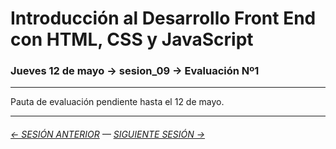 # Introducción al Desarrollo Front End con HTML, CSS y JavaScript

### Jueves 12 de mayo → sesion_09 → Evaluación Nº1

- - - - - - - 

Pauta de evaluación pendiente hasta el 12 de mayo.

- - - - - - - 

###### [← SESIÓN ANTERIOR](https://github.com/profesorfaco/front-end/tree/main/sesion_08) — [SIGUIENTE SESIÓN →](https://github.com/profesorfaco/front-end/tree/main/sesion_10)
